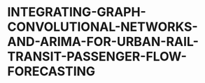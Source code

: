 # INTEGRATING-GRAPH-CONVOLUTIONAL-NETWORKS-AND-ARIMA-FOR-URBAN-RAIL-TRANSIT-PASSENGER-FLOW-FORECASTING